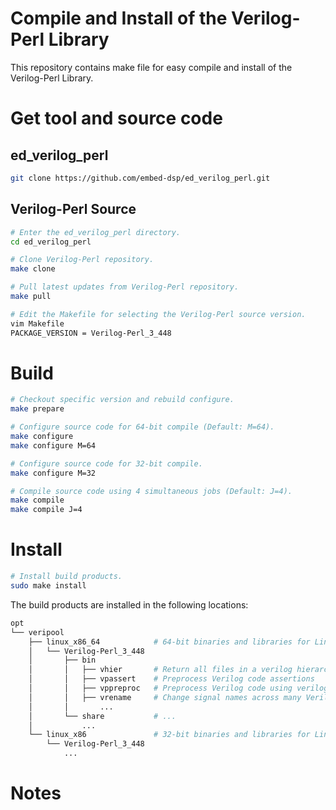 
Compile and Install of the Verilog-Perl Library
===============================================

This repository contains make file for easy compile and install of the Verilog-Perl Library.

Get tool and source code
========================

## ed_verilog_perl
```bash
git clone https://github.com/embed-dsp/ed_verilog_perl.git
```

## Verilog-Perl Source
```bash
# Enter the ed_verilog_perl directory.
cd ed_verilog_perl

# Clone Verilog-Perl repository.
make clone

# Pull latest updates from Verilog-Perl repository.
make pull

# Edit the Makefile for selecting the Verilog-Perl source version.
vim Makefile
PACKAGE_VERSION = Verilog-Perl_3_448
```

Build
=====
```bash
# Checkout specific version and rebuild configure.
make prepare

# Configure source code for 64-bit compile (Default: M=64).
make configure
make configure M=64

# Configure source code for 32-bit compile.
make configure M=32

# Compile source code using 4 simultaneous jobs (Default: J=4).
make compile
make compile J=4
```

Install
=======
```bash
# Install build products.
sudo make install
```

The build products are installed in the following locations:
```bash
opt
└── veripool
    ├── linux_x86_64            # 64-bit binaries and libraries for Linux
    │   └── Verilog-Perl_3_448
    │       ├── bin
    │       │   ├── vhier       # Return all files in a verilog hierarchy
    │       │   ├── vpassert    # Preprocess Verilog code assertions
    │       │   ├── vppreproc   # Preprocess Verilog code using verilog-perl
    │       │   ├── vrename     # Change signal names across many Verilog files
    │       │       ...
    │       └── share           # ...
    │           ...
    └── linux_x86               # 32-bit binaries and libraries for Linux
        └── Verilog-Perl_3_448
            ...
```

Notes
=====
